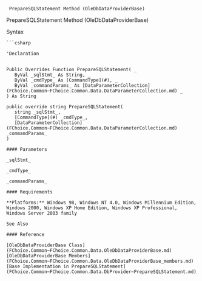﻿     PrepareSQLStatement Method (OleDbDataProviderBase)                                                   

PrepareSQLStatement Method (OleDbDataProviderBase)

Syntax

```vbnet
```csharp

'Declaration
 

Public Overrides Function PrepareSQLStatement( _
   ByVal _sqlStmt_ As String, _
   ByVal _cmdType_ As [CommandType](#), _
   ByVal _commandParams_ As [DataParameterCollection](FChoice.Common~FChoice.Common.Data.DataParameterCollection.md) _
) As String

public override string PrepareSQLStatement( 
   string _sqlStmt_,
   [CommandType](#) _cmdType_,
   [DataParameterCollection](FChoice.Common~FChoice.Common.Data.DataParameterCollection.md) _commandParams_
)

#### Parameters

_sqlStmt_

_cmdType_

_commandParams_

#### Requirements

**Platforms:** Windows 98, Windows NT 4.0, Windows Millennium Edition, Windows 2000, Windows XP Home Edition, Windows XP Professional, Windows Server 2003 family

See Also

#### Reference

[OleDbDataProviderBase Class](FChoice.Common~FChoice.Common.Data.OleDbDataProviderBase.md)  
[OleDbDataProviderBase Members](FChoice.Common~FChoice.Common.Data.OleDbDataProviderBase_members.md)  
[Base Implementation in PrepareSQLStatement](FChoice.Common~FChoice.Common.Data.DbProvider~PrepareSQLStatement.md)
